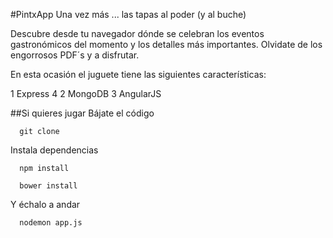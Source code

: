 #PintxApp
Una vez más ... las tapas al poder (y al buche)

Descubre desde tu navegador dónde se celebran los eventos gastronómicos del momento y los detalles más importantes. Olvidate de los engorrosos PDF´s y a disfrutar.

En esta ocasión el juguete tiene las siguientes características:

1 Express 4
2 MongoDB
3 AngularJS

##Si quieres jugar
Bájate el código
````
  git clone
````
Instala dependencias
````
  npm install
````
````
  bower install
````
Y échalo a andar
````
  nodemon app.js
````